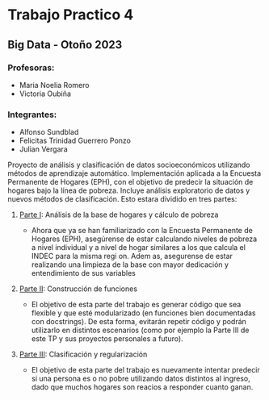 # Trabajo Practico 4
## Big Data - Otoño 2023 

### Profesoras:
 - Maria Noelia Romero
 - Victoria Oubiña
### Integrantes:
 - Alfonso Sundblad
 - Felicitas Trinidad Guerrero Ponzo
 - Julian Vergara

Proyecto de análisis y clasificación de datos socioeconómicos utilizando métodos de aprendizaje automático. Implementación aplicada a la Encuesta Permanente de Hogares (EPH), con el objetivo de predecir la situación de hogares bajo la línea de pobreza. Incluye análisis exploratorio de datos y nuevos métodos de clasificación. Esto estara dividido en tres partes:

 1. [Parte I](TP4.ipynb#Parte1): Análisis de la base de hogares y cálculo de pobreza
    - Ahora que ya se han familiarizado con la Encuesta Permanente de Hogares (EPH), asegúrense de estar calculando niveles de pobreza a nivel individual y a nivel de hogar similares a los que calcula el INDEC para la misma regi on. Adem as, asegurense de estar realizando una limpieza de la base con mayor dedicación y entendimiento de sus variables

 2. [Parte II](TP4.ipynb#Parte2): Construcción de funciones
    - El objetivo de esta parte del trabajo es generar código que sea flexible y que esté modularizado (en funciones bien documentadas con docstrings). De esta forma, evitarán repetir código y podrán utilizarlo en distintos escenarios (como por ejemplo la Parte III de este TP y sus proyectos personales a futuro).

 3. [Parte III](Parte3.ipynb#Parte3): Clasificación y regularización
    - El objetivo de esta parte del trabajo es nuevamente intentar predecir si una persona es o no pobre utilizando datos distintos al ingreso, dado que muchos hogares son reacios a responder cuanto ganan.

 

